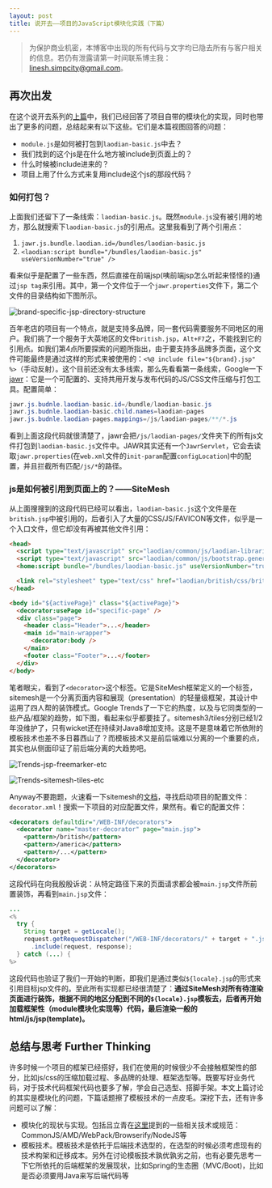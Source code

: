 ```yaml
---
layout: post
title: 说开去——项目的JavaScript模块化实践（下篇）
---
```


> 为保护商业机密，本博客中出现的所有代码与文字均已隐去所有与客户相关的信息。若仍有泄露请第一时间联系博主我：linesh.simpcity@gmail.com。

## 再次出发

在这个说开去系列的[上篇](a-module-require-confusion)中，我们已经回答了项目自带的模块化的实现，同时也带出了更多的问题，总结起来有以下这些。它们是本篇视图回答的问题：

* `module.js`是如何被打包到`laodian-basic.js`中去？
* 我们找到的这个js是在什么地方被include到页面上的？
* 什么时候被include进来的？
* 项目上用了什么方式来复用include这个js的那段代码？

### 如何打包？
上面我们还留下了一条线索：`laodian-basic.js`。既然`module.js`没有被引用的地方，那么就搜索下`laodian-basic.js`的引用点。这里我看到了两个引用点：

1. ```jawr.js.bundle.laodian.id=/bundles/laodian-basic.js```
2. ```<laodian:script bundle="/bundles/laodian-basic.js" useVersionNumber="true" />```

看来似乎是配置了一些东西，然后直接在前端jsp(咦前端jsp怎么听起来怪怪的)通过`jsp tag`来引用。其中，第一个文件位于一个`jawr.properties`文件下，第二个文件的目录结构如下图所示。

![brand-specific-jsp-directory-structure](http://7xqu8w.com1.z0.glb.clouddn.com/a82b64e24b984d2a92c0c39397481825.png)

百年老店的项目有一个特点，就是支持多品牌，同一套代码需要服务不同地区的用户。我们挑了一个服务于大英地区的文件`british.jsp`，`Alt+F7`之，不能找到它的引用点。如我们第4点所要探索的问题所指出，由于要支持多品牌多页面，这个文件可能最终是通过这样的形式来被使用的：`<%@ include file="${brand}.jsp" %>`（手动反射）。这个目前还没有太多线索，那么先看看第一条线索，Google一下[jawr](https://jawr.java.net/index.html)：它是一个可配置的、支持共用开发与发布代码的JS/CSS文件压缩与打包工具。配置简单：

```java
jawr.js.budnle.laodian-basic.id=/bundle/laodian-basic.js
jawr.js.budnle.laodian-basic.child.names=laodian-pages
jawr.js.budnle.laodian-pages.mappings=/js/laodian-pages/**/*.js
```

看到上面这段代码就很清楚了，jawr会把`/js/laodian-pages/`文件夹下的所有js文件打包到`laodian-basic.js`文件中。JAWR其实还有一个`JawrServlet`，它会去读取`jawr.properties`(在`web.xml`文件的`init-param`配置`configLocation`)中的配置，并且拦截所有匹配`/js/*`的路径。


### js是如何被引用到页面上的？——SiteMesh
从上面搜搜到的这段代码已经可以看出，`laodian-basic.js`这个文件是在`british.jsp`中被引用的，后者引入了大量的CSS/JS/FAVICON等文件，似乎是一个入口文件，但它却没有再被其他文件引用：

```html
<head>
  <script type="text/javascript" src="laodian/common/js/laodian-libraries.generated.js"></script>
  <script type="text/javascript" src="laodian/common/js/bootstrap.generated.js"></script>
  <home:script bundle="/bundles/laodian-basic.js" useVersionNumber="true" />

  <link rel="stylesheet" type="text/css" href="laodian/british/css/british-specific.less" />
</head>

<body id="${activePage}" class="${activePage}">
  <decorator:usePage id="specific-page" />
  <div class="page">
    <header class="Header">...</header>
    <main id="main-wrapper">
      <decorator:body />
    </main>
    <footer class="Footer">...</footer>
  </div>
</body>
```

笔者眼尖，看到了`<decorator>`这个标签。它是SiteMesh框架定义的一个标签，sitemesh是一个分离页面内容和展现（presentation）的轻量级框架，其设计中运用了四人帮的装饰模式。Google Trends了一下它的热度，以及与它同类型的一些产品/框架的趋势，如下图，看起来似乎都要挂了。sitemesh3/tiles分别已经1/2年没维护了，只有wicket还在持续对Java8增加支持。这是不是意味着它所依附的模板技术也差不多日暮西山了？而模板技术又是前后端难以分离的一个重要的点，其实也从侧面印证了前后端分离的大趋势吧。

![Trends-jsp-freemarker-etc](http://7xqu8w.com1.z0.glb.clouddn.com/f366e36a7e197a73e0b3cb46c563658d.png)

![Trends-sitemesh-tiles-etc](http://7xqu8w.com1.z0.glb.clouddn.com/0b4e597eb0f1fba6eefa6c0d774e0961.png)

Anyway不要跑题，火速看一下sitemesh的[文档](http://wiki.sitemesh.org/wiki/display/sitemesh/Setup+SiteMesh+in+5+Minutes+or+Less)，寻找启动项目的配置文件：`decorator.xml`！搜索一下项目的对应配置文件，果然有。看它的配置文件：

```xml
<decorators defaultdir="/WEB-INF/decorators">
  <decorator name="master-decorator" page="main.jsp">
    <pattern>/british</pattern>
    <pattern>/america</pattern>
    <pattern>/...</pattern>
  </decorator>
</decorators>
```

这段代码在向我殷殷诉说：从特定路径下来的页面请求都会被`main.jsp`文件所前置装饰，再看到`main.jsp`文件：

```java
...
<%
  try {
    String target = getLocale();
    request.getRequestDispatcher("/WEB-INF/decorators/" + target + ".jsp")
      .include(request, response);
  } catch (...) {
%>
```

这段代码也验证了我们一开始的判断，即我们是通过类似`${locale}.jsp`的形式来引用目标jsp文件的。至此所有实现都已经很清楚了：**通过SiteMesh对所有待渲染页面进行装饰，根据不同的地区分配到不同的`${locale}.jsp`模板去，后者再开始加载框架性（module模块化实现等）代码，最后渲染一般的html/js/jsp(template)。**

## 总结与思考 Further Thinking 

许多时候一个项目的框架已经搭好，我们在使用的时候很少不会接触框架性的部分，比如js/css的压缩加载过程、多品牌的处理、框架选型等。既要写好业务代码，对于技术代码框架代码也要多了解，学会自己选型、搭脚手架。本文上篇讨论的其实是模块化的问题，下篇话题擦了模板技术的一点皮毛。深挖下去，还有许多问题可以了解：

* 模块化的现状与实现。包括吕立青在[这里](http://blog.jimmylv.info/2016-03-10-getting-webpack-done-and-js-module-history)提到的一些相关技术或规范：CommonJS/AMD/WebPack/Browserify/NodeJS等
* 模板技术。模板技术是依托于后端技术选型的，在选型的时候必须考虑现有的技术构架和迁移成本。另外在讨论模板技术孰优孰劣之前，也有必要先思考一下它所依托的后端框架的发展现状，比如Spring的生态圈（MVC/Boot)，比如是否必须要用Java来写后端代码等
